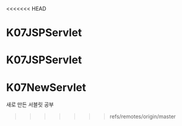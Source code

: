 <<<<<<< HEAD
# K07JSPServlet
K07JSPServlet
=======
# K07NewServlet
새로 만든 서블릿 공부
>>>>>>> refs/remotes/origin/master
